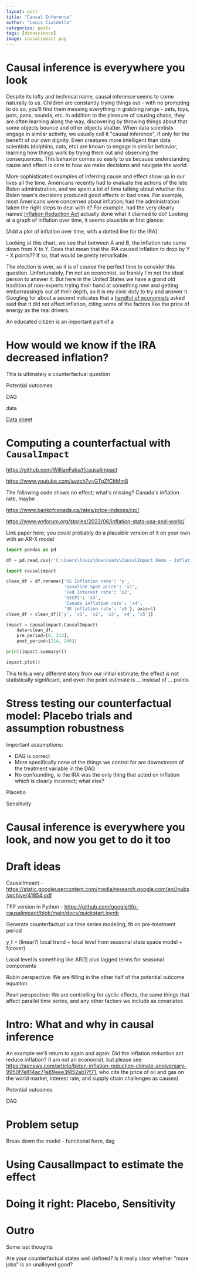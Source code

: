 ```yaml
---
layout: post
title: "Causal Inference"
author: "Louis Cialdella"
categories: posts
tags: [datascience]
image: causalimpact.png
---
```


# Causal inference is everywhere you look

Despite its lofty and technical name, causal inference seems to come naturally to us. Children are constantly trying things out - with no prompting to do so, you'll find them messing everything in grabbing range - pets, toys, pots, pans, sounds, etc. In addition to the pleasure of causing chaos, they are often learning along the way, discovering by throwing things about that some objects bounce and other objects shatter. When data scientists engage in similar activity, we usually call it "causal inference", if only for the benefit of our own dignity. Even creatures more intelligent than data scientists (dolphins, cats, etc) are known to engage in similar behavior, learning how things work by trying them out and observing the consequences. This behavior comes so easily to us because understanding cause and effect is core to how we make decisions and navigate the world. 

More sophisticated examples of inferring cause and effect show up in our lives all the time. Americans recently had to evaluate the actions of the late Biden administration, and we spent a lot of time talking about whether the Biden team's decisions produced good effects or bad ones. For example, most Americans were concerned about inflation; had the administration taken the right steps to deal with it? For example, had the very clearly named [Inflation Reduction Act](https://en.wikipedia.org/wiki/Inflation_Reduction_Act) actually done what it claimed to do? Looking at a graph of inflation over time, it seems plausible at first glance:

[Add a plot of inflation over time, with a dotted line for the IRA]

Looking at this chart, we see that between A and B, the inflation rate came down from X to Y. Does that mean that the IRA caused inflation to drop by Y - X points?? If so, that would be pretty remarkable.

The election is over, so it is of course the perfect time to consider this question. Unfortunately, I'm not an economist, so frankly I'm not the ideal person to answer it. But here in the United States we have a grand old tradition of non-experts trying their hand at something new and getting embarrassingly out of their depth, so it is my civic duty to try and answer it. Googling for about a second indicates that a [handful of economists](https://apnews.com/article/biden-inflation-reduction-climate-anniversary-9950f7e814ac71e89eee3f452ab17f71) asked said that it did not affect inflation, citing some of the factors like the price of energy as the real drivers. 

An educated citizen is an important part of a 

# How would we know if the IRA decreased inflation?

This is ultimately a counterfactual question

Potential outcomes

DAG 

data 

[Data sheet](https://docs.google.com/spreadsheets/d/1qZFvY9ZGbEC3nX3LvTgdTOtbOdXdrKb8y0_R8Fs-Ufc/edit?usp=sharing)

# Computing a counterfactual with `CausalImpact`

https://github.com/WillianFuks/tfcausalimpact

https://www.youtube.com/watch?v=GTgZfCltMm8

The following code shows no effect; what's missing? Canada's inflation rate, maybe

https://www.bankofcanada.ca/rates/price-indexes/cpi/

https://www.weforum.org/stories/2022/06/inflation-stats-usa-and-world/

Link paper here; you could probably do a plausible version of it on your own with an AR-X model

```python
import pandas as pd

df = pd.read_csv(r'C:\Users\louis\Downloads\CausalImpact Demo - Inflation Reduction Act - Joined dataframe.csv')

import causalimpact

clean_df = df.rename({'US Inflation rate': 'y', 
                      'Gasoline Spot price': 'x1',
                      'Fed Interest rate': 'x2',
                      'GSCPI': 'x3',
                      'Canada inflation rate': 'x4',
                      'UK inflation rate': 'x5'}, axis=1)
clean_df = clean_df[['y', 'x1', 'x2', 'x3', 'x4', 'x5']]

impact = causalimpact.CausalImpact(
    data=clean_df,
    pre_period=[0, 213],
    post_period=[214, 240])

print(impact.summary())

impact.plot()
```

This tells a very different story from our initial estimate; the effect is not statistically significant, and even the point estimate is ... instead of ... points

# Stress testing our counterfactual model: Placebo trials and assumption robustness

Important assumptions:
* DAG is correct
* More specifically none of the things we control for are downstream of the treatment variable in the DAG
* No confounding, ie the IRA was the only thing that acted on inflation which is clearly incorrect; what else?

Placebo

Sensitivity

# Causal inference is everywhere you look, and now you get to do it too

# Draft ideas

CausalImpact - https://static.googleusercontent.com/media/research.google.com/en//pubs/archive/41854.pdf

TFP version in Python - https://github.com/google/tfp-causalimpact/blob/main/docs/quickstart.ipynb

Generate counterfactual via time series modeling, fit on pre-treatment period

y_t = (linear?) local trend + local level from seasonal state space model + f(covar)

Local level is something like AR(1) plus lagged terms for seasonal components

Rubin perspective: We are filling in the other half of the potential outcome equation

Pearl perspective: We are controlling for cyclic effects, the same things that affect parallel time series, and any other factors we include as covariates

# Intro: What and why in causal inference

An example we'll return to again and again: Did the inflation reduction act reduce inflation? (I am not an economist, but please see https://apnews.com/article/biden-inflation-reduction-climate-anniversary-9950f7e814ac71e89eee3f452ab17f71, who cite the price of oil and gas on the world market, interest rate, and supply chain challenges as causes)

Potential outcomes

DAG

# Problem setup

Break down the model - functional form, dag

# Using CausalImpact to estimate the effect

# Doing it right: Placebo, Sensitivity

# Outro

Some last thoughts

Are your counterfactual states well defined? Is it really clear whether "more jobs" is an unalloyed good?

